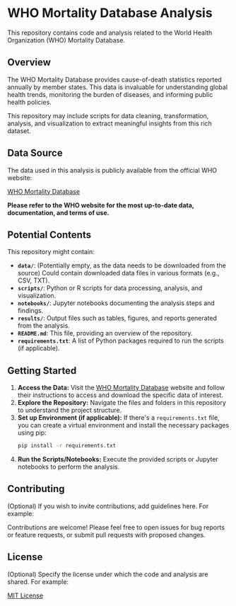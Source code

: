 # WHO Mortality Database Analysis

This repository contains code and analysis related to the World Health Organization (WHO) Mortality Database.

## Overview

The WHO Mortality Database provides cause-of-death statistics reported annually by member states. This data is invaluable for understanding global health trends, monitoring the burden of diseases, and informing public health policies.

This repository may include scripts for data cleaning, transformation, analysis, and visualization to extract meaningful insights from this rich dataset.

## Data Source

The data used in this analysis is publicly available from the official WHO website:

[WHO Mortality Database](https://www.who.int/data/data-collection-tools/who-mortality-database)

**Please refer to the WHO website for the most up-to-date data, documentation, and terms of use.**

## Potential Contents

This repository might contain:

* **`data/`**: (Potentially empty, as the data needs to be downloaded from the source) Could contain downloaded data files in various formats (e.g., CSV, TXT).
* **`scripts/`**: Python or R scripts for data processing, analysis, and visualization.
* **`notebooks/`**: Jupyter notebooks documenting the analysis steps and findings.
* **`results/`**: Output files such as tables, figures, and reports generated from the analysis.
* **`README.md`**: This file, providing an overview of the repository.
* **`requirements.txt`**: A list of Python packages required to run the scripts (if applicable).

## Getting Started

1.  **Access the Data:** Visit the [WHO Mortality Database](https://www.who.int/data/data-collection-tools/who-mortality-database) website and follow their instructions to access and download the specific data of interest.
2.  **Explore the Repository:** Navigate the files and folders in this repository to understand the project structure.
3.  **Set up Environment (if applicable):** If there's a `requirements.txt` file, you can create a virtual environment and install the necessary packages using pip:
    ```bash
    pip install -r requirements.txt
    ```
4.  **Run the Scripts/Notebooks:** Execute the provided scripts or Jupyter notebooks to perform the analysis.

## Contributing

(Optional) If you wish to invite contributions, add guidelines here. For example:

Contributions are welcome! Please feel free to open issues for bug reports or feature requests, or submit pull requests with proposed changes.

## License

(Optional) Specify the license under which the code and analysis are shared. For example:

[MIT License](LICENSE)
